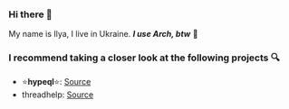 ### Hi there 👋
My name is Ilya, I live in Ukraine. ***I use Arch, btw*** 🫣
### I recommend taking a closer look at the following projects 🔍
- ⭐**hypeql**⭐: [Source](https://github.com/dadencukillia/hypeql)
- threadhelp: [Source](https://github.com/dadencukillia/threadhelp)
